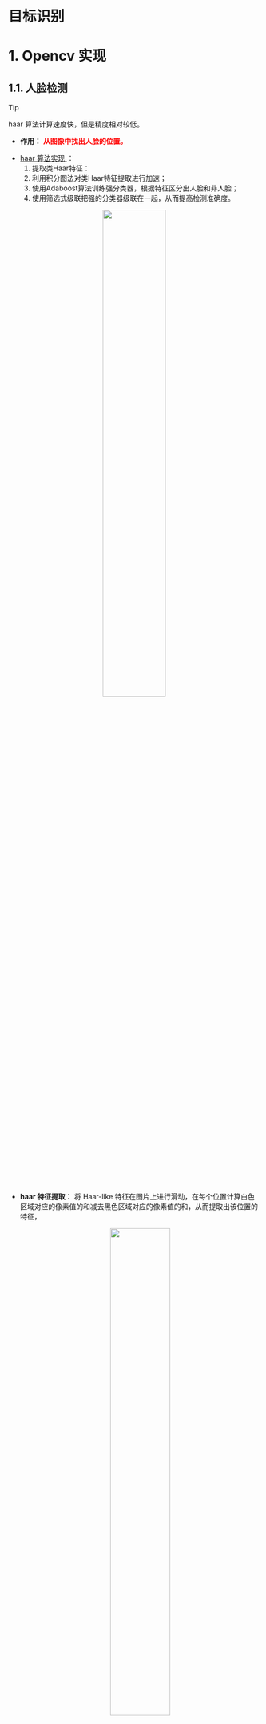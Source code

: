 # 目标识别
# 1. Opencv 实现

## 1.1. 人脸检测

> [!tip]
> haar 算法计算速度快，但是精度相对较低。   


- **作用：** <span style="color:red;font-weight:bold"> 从图像中找出人脸的位置。 </span> 

<!-- panels:start -->
<!-- div:left-panel -->

- <a href="https://www.cnblogs.com/wumh7/p/9403873.html" class="jump_link"> haar 算法实现 </a>：
  1. 提取类Haar特征：
  2. 利用积分图法对类Haar特征提取进行加速；
  3. 使用Adaboost算法训练强分类器，根据特征区分出人脸和非人脸；
  4. 使用筛选式级联把强的分类器级联在一起，从而提高检测准确度。

<!-- div:right-panel -->
<p style="text-align:center;"><img src="https://cdn.jsdelivr.net/gh/fupobaobaowoya/pic-store/img/haarClassify.jpg" width="50%" align="middle" /></p>
<!-- panels:end -->


- **haar 特征提取：** 将 Haar-like 特征在图片上进行滑动，在每个位置计算白色区域对应的像素值的和减去黑色区域对应的像素值的和，从而提取出该位置的特征，
    <p style="text-align:center;"><img src="https://cdn.jsdelivr.net/gh/fupobaobaowoya/pic-store/img/haar_like.jpg" width="50%" align="middle" /></p>

- <a href="https://github.com/opencv/opencv/tree/4.x/data/haarcascades" class="jump_link">OpenCV 提供的模型  </a> 或依照路径在源码中找

```python

# 加载模型
detector = cv2.CascadeClassifier('haarcascade_frontalcatface.xml')

# scaleFactor：两个相邻窗口的间隔比例
# minNeighbors：弱分类器要满足多少个，才认为是目标
# flags：兼容旧版
# minSize：目标对象可能的最小尺寸
# maxSize：目标对象可能的最大尺寸
# objects：所有目标的 x,y,w,h
# cv.CascadeClassifier.detectMultiScale(image[, scaleFactor[, minNeighbors[, flags[, minSize:tuple [, maxSize: tuple]]]]] -> objects
faces = detector.detectMultiScale(frameGray,1.2,3,0)

```

<details>
<summary><span class="details-title">完整代码</span></summary>
<div class="details-content"> 

```python
import cv2
import numpy as np

# 加载级联分类器模型文件
face_cascade = cv2.CascadeClassifier('haarcascade_frontalface_default.xml')

cap = cv2.VideoCapture(0)

while cap.isOpened():
    # 读取视频帧
    ret, frame = cap.read()

    if not ret:
        break

    # 将帧转换为灰度图像
    gray = cv2.cvtColor(frame, cv2.COLOR_BGR2GRAY)

    # 使用级联分类器检测人脸
    faces = face_cascade.detectMultiScale(gray, scaleFactor=1.1, minNeighbors=5, minSize=(30, 30))

    # 在帧上绘制检测到的人脸矩形框
    for (x, y, w, h) in faces:
        cv2.rectangle(frame, (x, y), (x + w, y + h), (0, 255, 0), 2)

    # 显示结果帧
    cv2.imshow('Face Detection', frame)

    # 按 'q' 键退出
    if cv2.waitKey(1000//30) & 0xFF == ord('q'):
        break

# 释放视频捕捉器和关闭窗口
cap.release()
cv2.destroyAllWindows()

```

</div>
</details>

## 1.2. 人脸识别

**OpenCV 实现太繁琐，方法太旧，懒得学了 (￣_,￣ ) ， dlib 要更靠谱一些。**

- **作用：**  <span style="color:red;font-weight:bold">  对人脸特征进行对比，区分出谁是谁。 </span>

- **算法：**  
    - <a href="https://cloud.tencent.com/developer/article/1082468" class="jump_link"> EigenFace </a>
    - FisherFace
    - LBPH

- **PCA 主成分分析：** EigenFace 算法会利用到的一种算法。**通过PCA方法可以对原始数据进行降维处理，重点对特征分量进行分析。**
    - 使得数据集更易使用。
    - 降低算法的计算开销。
    - 去除噪声。
    - 使得结果容易理解。

    <p style="text-align:center;"><img src="https://cdn.jsdelivr.net/gh/fupobaobaowoya/pic-store/img/PCA.jpg" width="100%" align="middle" /></p>


# 2. dlib 实现

## 2.1. dlib 安装

> - <a href="http://dlib.net/" class="jump_link" target="_blank"> dlib 官网 </a>
> - <a href="https://github.com/sachadee/Dlib" class="jump_link" target="_blank"> python 3.7 ~ 3.9 编译好版本 </a>
> - <a href="https://pypi.org/simple/dlib/" class="jump_link" target="_blank"> python 3.4 ~ 3.6 编译好版本 </a>
> - <a href="https://www.bilibili.com/video/BV1Ht4y1U7Do" class="jump_link" target="_blank"> 自己编译 </a>

## 2.2. 人脸检测

人脸检测的内部实现靠的就是 HOG 描述符、SVM 等算法实现。

```python
# 获取默认的检测
detector = dlib.get_frontal_face_detector()

# upsample_num_times ：对图片进行上采样（放大）多少次
# return：rectangles
# 对图片进行检测
faces = detector(image: array, upsample_num_times: int=0L)

# rectangle 类
y1 = rectangle.bottom()  # detect box bottom y value
y2 = rectangle.top()  # top y value
x1 = rectangle.left()  # left x value
x2 = rectangle.right()  # right x value
```

<details>
<summary><span class="details-title">完整代码</span></summary>
<div class="details-content"> 

```python
import cv2
import dlib

# 获取默认的检测
detector = dlib.get_frontal_face_detector()

video = cv2.VideoCapture(0)

while video.isOpened():
    # 读取
    flag,frame = video.read()
    if flag == False:
        break

    frame = cv2.resize(frame,(0,0),fx=0.3,fy=0.3)
    frameGray = cv2.cvtColor(frame, cv2.COLOR_BGR2GRAY)

    faces = detector(frameGray,0)

    # 标记
    for face in faces:
        y1 = face.bottom()  # detect box bottom y value
        y2 = face.top()  # top y value
        x1 = face.left()  # left x value
        x2 = face.right()  # right x value
        cv2.rectangle(frame,(x1,y1),(x2,y2),(0,0,255),2)

    cv2.imshow('face',frame)
    if cv2.waitKey(1) == ord('q'):
        break

video.release()
cv2.destroyAllWindows()

```

</div>
</details>


## 2.3. 人脸追踪

上述的人脸检测步骤其实只适用于「单张图片」的人脸检测，如果对视频的每一帧都使用同样的方法一帧图片一帧图片检测，在 dlib 中可能会很慢。为了加快视频中的人脸检测，可以采用追踪的方式。

```python
# 获取默认的检测
detector = dlib.get_frontal_face_detector()

# 追踪器
tracker = dlib.correlation_tracker()

# 定位人脸
face:dlib.rectangle = detector(frame,0)[0]

# 启动追踪
tracker.start_track(frame,face)

# 更新追踪
tracker.update(frame)
# NOTE -  追踪的结果为浮点数，需要转为整型
face:dlib.drectangle = tracker.get_position()
```

> [!tip|style:flat]
> - 追踪器其实只要初始化时，给定一个 `dlib.rectangle`位置，之后就会追踪这个区域，因此，只要初始化时，给定一个目标位置，追踪器就能够对目标进行追踪，不一定非得是人脸。
> - 当被追踪的目标跑出画面后，然后又跑回来，追踪器就可能追踪不了了。

## 2.4. 人脸特征位置

- <a href="http://dlib.net/files/" class="jump_link"> dlib 人脸关键点预测模型 </a>

- <a href="https://blog.csdn.net/YeziTong/article/details/86177846" class="jump_link"> 具体实现 </a>


**获取特征点位置：**

```python
# 加载关键点预测器
predictor:dlib.shape_predictor = dlib.shape_predictor('./asset/shape_predictor_68_face_landmarks.dat')

# 预测关键点
points: dlib.full_object_detection = predictor(img,face)

# 遍历点
for i in range(len(points.parts())):
    point:dlib.point = points.part(i)
    # x 坐标
    point.x
    # y 坐标
    point.y
```

<p style="text-align:center;"><img src="https://cdn.jsdelivr.net/gh/fupobaobaowoya/pic-store/img/dlib_facePoints.png" width="50%" align="middle" /></p>

**对于 dlib 通过模型找出的人脸特征点，输出结果是具有顺序的。通过对应位置的特征点，我们就能标记出眼睛、鼻子、嘴巴、眉毛的位置。** <span style="color:red;font-weight:bold"> 图上特征点的索引是从`1`开始的，在编程的时候，数组索引是从`0`开始的。 </span>

<p style="text-align:center;"><img src="https://cdn.jsdelivr.net/gh/fupobaobaowoya/pic-store/img/dlib_pointNumber.png" width="50%" align="middle" /></p>

**特征点连线：**

```python
# 转化点的类型
pts = np.array([( point.x,point.y )for point in points.parts()],dtype=np.int32)

# 左眼提取点全部连起来
cv2.polylines(img, [pts[36:42]], True,(255,0,0),2)
```

<p style="text-align:center;"><img src="https://cdn.jsdelivr.net/gh/fupobaobaowoya/pic-store/img/dlib_eye.png" width="50%" align="middle" /></p>

## 2.5. 人脸识别

> - <a href="http://dlib.net/files/" class="jump_link" target="_blank"> 残差神经网络模型 </a>

**实现步骤：**
1. 检测出人脸位置
2. 预测出人脸的特征点位置
3. 将特征点通过残差神经网络转化为`128`维的特征描述符
4. 对比两张人脸图片的特征描述符（最简单的方法就是计算欧式距离），就能确定两个图片是否为同一个人

```python
# 加载残差神经网络模型
encoder = dlib.face_recognition_model_v1('./asset/dlib_face_recognition_resnet_model_v1.dat')

# 生成 128 维的特征描述符 
description = encoder.compute_face_descriptor(img,keypointsLoc,jet)
```

<details>
<summary><span class="details-title">案例代码</span></summary>
<div class="details-content"> 

```python
import dlib
import numpy as np
import  cv2

def preprocess(path,fx=0.5,fy=0.5):
    img = cv2.imread(path)
    img = cv2.resize(img, (0,0),fx=fx,fy=fy)
    imgGray = cv2.cvtColor(img, cv2.COLOR_BGR2GRAY)
    return (img,imgGray)

def imshow(img,title='untitled'):
    cv2.imshow(title, img)
    cv2.waitKey(0)

def lableFaces(canvas,facesLocs):
    for face in facesLocs:
        y1 = face.bottom()  # detect box bottom y value
        y2 = face.top()  # top y value
        x1 = face.left()  # left x value
        x2 = face.right()  # right x value
        cv2.rectangle(canvas,(x1,y1),(x2,y2),(0,0,255),2)

def facesKeypointDescritptions(img,imgGray,facesLocs,predictor,encoder,jet=1):
    # 特征点位置
    keypointsLocs = [predictor(img,faceLoc) for faceLoc in facesLocs]

    # 获取描述符
    return np.array([encoder.compute_face_descriptor(img,keypointsLoc,jet) for keypointsLoc in keypointsLocs])

if __name__ == '__main__':
    # 载入图片
    facesImg,facesImgGray = preprocess('./asset/faces.jpg')
    targetImg,targetImgGray = preprocess('./asset/mads.png')

    # 人脸检测器
    detector = dlib.get_frontal_face_detector()

    # 特征点预测器
    predictor = dlib.shape_predictor('./asset/shape_predictor_68_face_landmarks.dat')

    # 特征描述生成模型
    encoder = dlib.face_recognition_model_v1('./asset/dlib_face_recognition_resnet_model_v1.dat')
    
    #  标定人脸位置
    facesLocs = detector(facesImgGray,0)
    targetLocs = detector(targetImgGray,0)

    # 获取人脸特征描述
    facesDescriptions = facesKeypointDescritptions(facesImg,facesImgGray, facesLocs, predictor, encoder)
    targetDescription = facesKeypointDescritptions(targetImg,targetImgGray, targetLocs, predictor, encoder)

    print(facesDescriptions.shape)
    print(targetDescription.shape)

    # 描述符对比，计算欧氏距离
    distances = np.linalg.norm(facesDescriptions - targetDescription,axis=1)

    print(np.argmin(distances))

    # 将结果标记出来
    lableFaces(facesImg, [facesLocs[np.argmin(distances)]])

    imshow(facesImg)
    imshow(targetImg)
``` 

</div>
</details>

<p style="text-align:center;"><img src="https://cdn.jsdelivr.net/gh/fupobaobaowoya/pic-store/img/dlib_faceRecognition.png" width="75%" align="middle" /></p>
